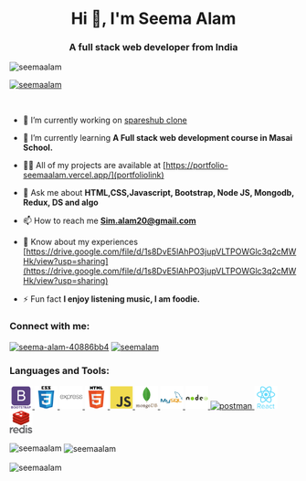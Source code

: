 <h1 align="center">Hi 👋, I'm Seema Alam</h1>
<h3 align="center">A full stack web developer from India</h3>

<p align="left"> <img src="https://komarev.com/ghpvc/?username=seemaalam&label=Profile%20views&color=0e75b6&style=flat" alt="seemaalam" /> </p>

<p align="left"> <a href="https://github.com/ryo-ma/github-profile-trophy"><img src="https://github-profile-trophy.vercel.app/?username=seemaalam" alt="seemaalam" /></a> </p>

<p align="left"> <a href="https://twitter.com/" target="blank"><img src="https://img.shields.io/twitter/follow/?logo=twitter&style=for-the-badge" alt="" /></a> </p>

- 🔭 I’m currently working on [spareshub clone](https://github.com/SeemaAlam/spareshub_project)

- 🌱 I’m currently learning **A Full stack web development course in Masai School.**

- 👨‍💻 All of my projects are available at [https://portfolio-seemaalam.vercel.app/](portfoliolink)

- 💬 Ask me about **HTML,CSS,Javascript, Bootstrap, Node JS, Mongodb, Redux, DS and algo**

- 📫 How to reach me **Sim.alam20@gmail.com**

- 📄 Know about my experiences [https://drive.google.com/file/d/1s8DvE5lAhPO3jupVLTPOWGlc3q2cMWHk/view?usp=sharing](https://drive.google.com/file/d/1s8DvE5lAhPO3jupVLTPOWGlc3q2cMWHk/view?usp=sharing)

- ⚡ Fun fact **I enjoy listening music, I am foodie.**

<h3 align="left">Connect with me:</h3>
<p align="left">
<a href="https://linkedin.com/in/seema-alam-40886bb4" target="blank"><img align="center" src="https://raw.githubusercontent.com/rahuldkjain/github-profile-readme-generator/master/src/images/icons/Social/linked-in-alt.svg" alt="seema-alam-40886bb4" height="30" width="40" /></a>
<a href="https://medium.com/seemalam" target="blank"><img align="center" src="https://raw.githubusercontent.com/rahuldkjain/github-profile-readme-generator/master/src/images/icons/Social/medium.svg" alt="seemalam" height="30" width="40" /></a>
</p>

<h3 align="left">Languages and Tools:</h3>
<p align="left"> <a href="https://getbootstrap.com" target="_blank" rel="noreferrer"> <img src="https://raw.githubusercontent.com/devicons/devicon/master/icons/bootstrap/bootstrap-plain-wordmark.svg" alt="bootstrap" width="40" height="40"/> </a> <a href="https://www.w3schools.com/css/" target="_blank" rel="noreferrer"> <img src="https://raw.githubusercontent.com/devicons/devicon/master/icons/css3/css3-original-wordmark.svg" alt="css3" width="40" height="40"/> </a> <a href="https://expressjs.com" target="_blank" rel="noreferrer"> <img src="https://raw.githubusercontent.com/devicons/devicon/master/icons/express/express-original-wordmark.svg" alt="express" width="40" height="40"/> </a> <a href="https://www.w3.org/html/" target="_blank" rel="noreferrer"> <img src="https://raw.githubusercontent.com/devicons/devicon/master/icons/html5/html5-original-wordmark.svg" alt="html5" width="40" height="40"/> </a> <a href="https://developer.mozilla.org/en-US/docs/Web/JavaScript" target="_blank" rel="noreferrer"> <img src="https://raw.githubusercontent.com/devicons/devicon/master/icons/javascript/javascript-original.svg" alt="javascript" width="40" height="40"/> </a> <a href="https://www.mongodb.com/" target="_blank" rel="noreferrer"> <img src="https://raw.githubusercontent.com/devicons/devicon/master/icons/mongodb/mongodb-original-wordmark.svg" alt="mongodb" width="40" height="40"/> </a> <a href="https://www.mysql.com/" target="_blank" rel="noreferrer"> <img src="https://raw.githubusercontent.com/devicons/devicon/master/icons/mysql/mysql-original-wordmark.svg" alt="mysql" width="40" height="40"/> </a> <a href="https://nodejs.org" target="_blank" rel="noreferrer"> <img src="https://raw.githubusercontent.com/devicons/devicon/master/icons/nodejs/nodejs-original-wordmark.svg" alt="nodejs" width="40" height="40"/> </a> <a href="https://postman.com" target="_blank" rel="noreferrer"> <img src="https://www.vectorlogo.zone/logos/getpostman/getpostman-icon.svg" alt="postman" width="40" height="40"/> </a> <a href="https://reactjs.org/" target="_blank" rel="noreferrer"> <img src="https://raw.githubusercontent.com/devicons/devicon/master/icons/react/react-original-wordmark.svg" alt="react" width="40" height="40"/> </a> <a href="https://redis.io" target="_blank" rel="noreferrer"> <img src="https://raw.githubusercontent.com/devicons/devicon/master/icons/redis/redis-original-wordmark.svg" alt="redis" width="40" height="40"/> </a> </p>

<p><img align="left" src="https://github-readme-stats.vercel.app/api/top-langs?username=seemaalam&show_icons=true&locale=en&layout=compact" alt="seemaalam" /></p>

<p>&nbsp;<img align="center" src="https://github-readme-stats.vercel.app/api?username=seemaalam&show_icons=true&locale=en" alt="seemaalam" /></p>

<p><img align="center" src="https://github-readme-streak-stats.herokuapp.com/?user=seemaalam&" alt="seemaalam" /></p>
